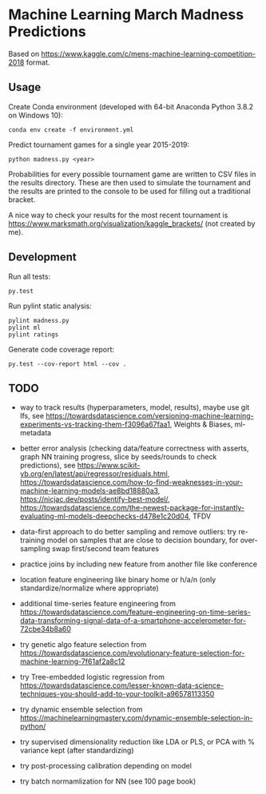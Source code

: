 # Machine Learning March Madness Predictions

Based on https://www.kaggle.com/c/mens-machine-learning-competition-2018 format.

## Usage

Create Conda environment (developed with 64-bit Anaconda Python 3.8.2 on Windows 10):

`conda env create -f environment.yml`

Predict tournament games for a single year 2015-2019:

`python madness.py <year>`

Probabilities for every possible tournament game are written to CSV files in the results directory. These are then used to simulate the tournament and the results are printed to the console to be used for filling out a traditional bracket.

A nice way to check your results for the most recent tournament is https://www.marksmath.org/visualization/kaggle_brackets/ (not created by me).

## Development

Run all tests:

`py.test`

Run pylint static analysis:

```
pylint madness.py
pylint ml
pylint ratings
```

Generate code coverage report:

`py.test --cov-report html --cov .`

## TODO

- way to track results (hyperparameters, model, results), maybe use git lfs, see https://towardsdatascience.com/versioning-machine-learning-experiments-vs-tracking-them-f3096a67faa1, Weights & Biases, ml-metadata
- better error analysis (checking data/feature correctness with asserts, graph NN training progress, slice by seeds/rounds to check predictions), see https://www.scikit-yb.org/en/latest/api/regressor/residuals.html, https://towardsdatascience.com/how-to-find-weaknesses-in-your-machine-learning-models-ae8bd18880a3, https://nicjac.dev/posts/identify-best-model/, https://towardsdatascience.com/the-newest-package-for-instantly-evaluating-ml-models-deepchecks-d478e1c20d04, TFDV

- data-first approach to do better sampling and remove outliers: try re-training model on samples that are close to decision boundary, for over-sampling swap first/second team features
- practice joins by including new feature from another file like conference
- location feature engineering like binary home or h/a/n (only standardize/normalize where appropriate)
- additional time-series feature engineering from https://towardsdatascience.com/feature-engineering-on-time-series-data-transforming-signal-data-of-a-smartphone-accelerometer-for-72cbe34b8a60

- try genetic algo feature selection from https://towardsdatascience.com/evolutionary-feature-selection-for-machine-learning-7f61af2a8c12
- try Tree-embedded logistic regression from  https://towardsdatascience.com/lesser-known-data-science-techniques-you-should-add-to-your-toolkit-a96578113350
- try dynamic ensemble selection from https://machinelearningmastery.com/dynamic-ensemble-selection-in-python/
- try supervised dimensionality reduction like LDA or PLS, or PCA with % variance kept (after standardizing)

- try post-processing calibration depending on model
- try batch normamlization for NN (see 100 page book)

